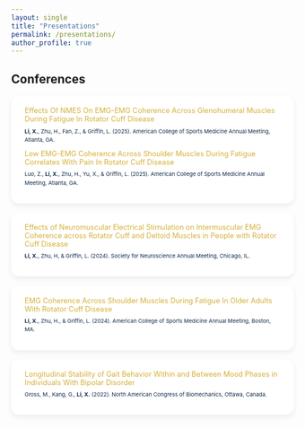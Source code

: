```yaml
---
layout: single
title: "Presentations"
permalink: /presentations/
author_profile: true
---
```


<style>
.page__content {
  background-color: #f9fafc;
  color: #0b2545;
  font-family: "Helvetica Neue", "Roboto", sans-serif;
  padding: 1.5rem;
  border-radius: 16px;
  box-shadow: 0 4px 12px rgba(11,37,69,0.12);
}

/* Section title */
.page__content h2 {
  color: #0b2545;
  border-bottom: 1.5px solid rgba(212,175,55,0.4);
  margin-top: 2rem;
  text-align: left;
  font-weight: 600;
  padding-bottom: 0.25rem;
  font-size: 1.5rem;
}

/* Presentation cards */
.presentation-card {
  background-color: #ffffff;
  border-radius: 14px;
  box-shadow: 0 4px 10px rgba(11,37,69,0.08);
  padding: 1.2rem 1.5rem;
  margin-bottom: 1rem;
  transition: transform 0.2s ease, box-shadow 0.2s ease;
  display: block;
  text-align: left;
}
.presentation-card:hover {
  transform: translateY(-4px);
  box-shadow: 0 6px 14px rgba(11,37,69,0.15);
}

/* Title link */
.presentation-card a {
  color: #d4af37;
  text-decoration: none;
  font-weight: 400;
  font-size: 0.8rem;
}
.presentation-card a:hover {
  color: #f0c85d;
  text-shadow: 0 0 6px rgba(212,175,55,0.6);
}

/* Description text */
.presentation-card p {
  color: #0b2545;
  margin-top: 0.4rem;
  font-size: 0.6rem;
  line-height: 1.6;
}
</style>

## Conferences

<div class="presentation-card">
  <a href="https://doi.org/10.1249/01.mss.0001156100.15489.57" target="_blank">
    Effects Of NMES On EMG-EMG Coherence Across Glenohumeral Muscles During Fatigue In Rotator Cuff Disease
  </a>
  <p><strong>Li, X.</strong>, Zhu, H., Fan, Z., & Griffin, L. (2025). American College of Sports Medicine Annual Meeting, Atlanta, GA.</p>

  <a href="https://doi.org/10.1249/01.mss.0001156104.27965.e6" target="_blank">
    Low EMG-EMG Coherence Across Shoulder Muscles During Fatigue Correlates With Pain In Rotator Cuff Disease
  </a>
  <p>Luo, Z., <strong>Li, X.</strong>, Zhu, H., Yu, X., & Griffin, L. (2025). American College of Sports Medicine Annual Meeting, Atlanta, GA.</p>
</div>

<div class="presentation-card">
  <a href="https://www.researchgate.net/publication/383877347_The_Effects_of_Neuromuscular_Electrical_Stimulation_on_Intermuscular_EMG_Coherence_across_Rotator_Cuff_Muscles_and_Deltoid_during_Various_Force_Level_Contractions_in_People_with_Rotator_Cuff_Disease" target="_blank">
    Effects of Neuromuscular Electrical Stimulation on Intermuscular EMG Coherence across Rotator Cuff and Deltoid Muscles in People with Rotator Cuff Disease
  </a>
  <p><strong>Li, X.</strong>, Zhu, H, & Griffin, L. (2024). Society for Neuroscience Annual Meeting, Chicago, IL.</p>
</div>

<div class="presentation-card">
  <a href="https://doi.org/10.1249/01.mss.0001058344.48031.b4" target="_blank">
    EMG Coherence Across Shoulder Muscles During Fatigue In Older Adults With Rotator Cuff Disease
  </a>
  <p><strong>Li, X.</strong>, Zhu, H., & Griffin, L. (2024). American College of Sports Medicine Annual Meeting, Boston, MA.</p>
</div>

<div class="presentation-card">
  <a href="https://www.researchgate.net/publication/383877480_LONGITUDINAL_STABILITY_OF_GAIT_BEHAVIOR_WITHIN_AND_BETWEEN_MOOD_PHASES_IN_INDIVIDUALS_WITH_BIPOLAR_DISORDER" target="_blank">
    Longitudinal Stability of Gait Behavior Within and Between Mood Phases in Individuals With Bipolar Disorder
  </a>
  <p>Gross, M., Kang, G., <strong>Li, X.</strong> (2022). North American Congress of Biomechanics, Ottawa, Canada.</p>
</div>


